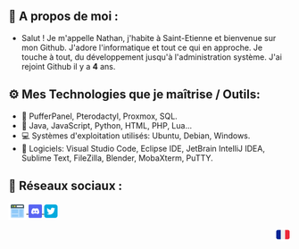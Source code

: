 ## 🎩 A propos de moi :
- Salut ! Je m'appelle Nathan, j'habite à Saint-Etienne et bienvenue sur mon Github. J'adore l'informatique et tout ce qui en approche. Je touche à tout, du développement jusqu'à l'administration système. J'ai rejoint Github il y a **4** ans.

## ⚙️ Mes Technologies que je maîtrise / Outils:
- 💾 PufferPanel, Pterodactyl, Proxmox, SQL.
- 📃 Java, JavaScript, Python, HTML, PHP, Lua...
- 💻 Systèmes d'exploitation utilisés: Ubuntu, Debian, Windows.
- 🔨 Logiciels: Visual Studio Code, Eclipse IDE, JetBrain IntelliJ IDEA, Sublime Text, FileZilla, Blender, MobaXterm, PuTTY.

## 🔗 Réseaux sociaux :
<p align="left">
  <a href="https://nathack.fr" target="_blank">
    <img align="center" src="/images/web.png"></img>
  </a>
  <a href="https://discord.gg/Vqdr6g35HV" target="_blank">
    <img align="center" src="/images/discord.png"></img>
  </a>
  <a href="https://twitter.com/Nathack_" target="_blank">
     <img align="center" src="/images/twitter.png"></img>
  </a></p>
<p align="center"><img align="right" src="/images/32b3939f15616877ed7184cfecbcede2-32bits-24.png"></img></p> 
